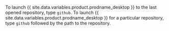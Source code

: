 To launch {{ site.data.variables.product.prodname_desktop }} to the last opened repository, type `github`. To launch {{ site.data.variables.product.prodname_desktop }} for a particular repository, type `github` followed by the path to the repository.
